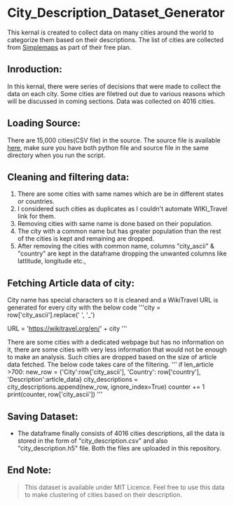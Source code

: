 # City_Description_Dataset_Generator
This kernal is created to collect data on many cities around the world to categorize them based on their descriptions. The list of cities are collected from [Simplemaps](https://simplemaps.com) as part of their free plan.


## Inroduction:

In this kernal, there were series of decisions that were made to collect the data on each city. Some cities are filetred out due to various reasons which will be discussed in coming sections. Data was collected on 4016 cities.


## Loading Source:
There are 15,000 cities(CSV file) in the source. The source file is available [here](), make sure you have both python file and source file in the same directory when you run the script.

## Cleaning and filtering data:

  1. There are some cities with same names which are be in different states or countries.
  1. I considered such cities as duplicates as I couldn't automate WIKI_Travel link for them.
  1. Removing cities with same name is done based on their population.
  1. The city with a common name but has greater population than the rest of the cities is kept and remaining are dropped. 
  1. After removing the cities with common name, columns "city_ascii" & "country" are kept in the dataframe dropping the unwanted columns like lattitude, longitude etc., 

## Fetching Article data of city:
City name has special characters so it is cleaned and a WikiTravel URL is generated for every city with the below code
'''city = row['city_ascii'].replace(' ', '_')

URL = 'https://wikitravel.org/en/' + city 
'''


There are some cities with a dedicated webpage but has no information on it, there are some cities with very less information that would not be enough to make an analysis.
Such cities are dropped based on the size of article data fetched. The below code takes care of the filtering.
'''
if len_article >700:
    new_row = {'City':row['city_ascii'], 'Country': row['country'], 'Description':article_data}
    city_descriptions = city_descriptions.append(new_row, ignore_index=True)
    counter += 1
    print(counter, row['city_ascii'])
'''

## Saving Dataset:

* The dataframe finally consists of 4016 cities descriptions, all the data is stored in the form of "city_description.csv" and also "city_description.h5" file.
Both the files are uploaded in this repository. 

## End Note:
>This dataset is available under MIT Licence. Feel free to use this data to make clustering of cities based on their description. 
